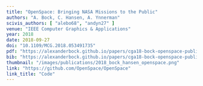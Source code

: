 ```yaml
---
title: "OpenSpace: Bringing NASA Missions to the Public"
authors: "A. Bock, C. Hansen, A. Ynnerman"
scivis_authors: [ "alebo68", "andyn27" ]
venue: "IEEE Computer Graphics & Applications"
year: 2018
date: 2018-09-27
doi: "10.1109/MCG.2018.053491735"
pdf: "https://alexanderbock.github.io/papers/cga18-bock-openspace-public.pdf"
bib: "https://alexanderbock.github.io/papers/cga18-bock-openspace-public.bib"
thumbnail: "/images/publications/2018_bock_hansen_openspace.png"
link: "https://github.com/OpenSpace/OpenSpace"
link_title: "Code"
---
```



